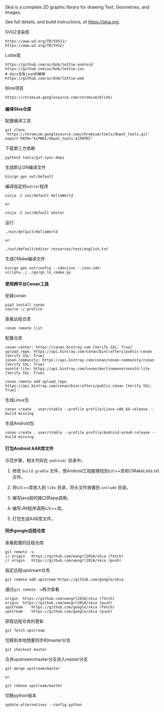 Skia is a complete 2D graphic library for drawing Text, Geometries, and Images.

See full details, and build instructions, at https://skia.org.

SVG2渲染库

```
https://www.w3.org/TR/SVG11/
https://www.w3.org/TR/SVG2/
```

Lottie库

```
https://github.com/airbnb/lottie-android
https://github.com/airbnb/lottie-ios
# docs含有json的解释
https://github.com/airbnb/lottie-web
```

Blink项目

```
https://chromium.googlesource.com/chromium/blink/
```

#### 编译Skia仓库

配置编译工具

```
git clone 'https://chromium.googlesource.com/chromium/tools/depot_tools.git'
export PATH="${PWD}/depot_tools:${PATH}"
```

下载第三方依赖

```
python2 tools/git-sync-deps
```

生成默认GN编译文件

```
bin/gn gen out/default
```

编译指定的`editor`程序

```
ninja -C out/default HelloWorld

or

ninja -C out/default editor
```

运行

```
./out/default/HelloWorld

or

./out/default/editor resources/text/english.txt
```

生成CMake编译文件

```
bin/gn gen out/config --ide=json --json-ide-script=../../gn/gn_to_cmake.py
```

#### 使用跨平台Conan工具

安装conan

```
pip3 install conan
source ~/.profile
```

查看远程仓库

```
conan remote list
```

配置仓库

```
conan-center: https://conan.bintray.com [Verify SSL: True]
upload_repo: https://api.bintray.com/conan/bincrafters/public-conan [Verify SSL: True]
conan-community: https://api.bintray.com/conan/conan-community/conan [Verify SSL: True]
nonstd-lite: https://api.bintray.com/conan/martinmoene/nonstd-lite [Verify SSL: True]
```

```
conan remote add upload_repo https://api.bintray.com/conan/bincrafters/public-conan [Verify SSL: True]
```

生成Linux包

```
conan create . user/stable --profile profile/Linux-x86_64-release --build missing
```

生成Android包

```
conan create . user/stable --profile profile/Android-armv8-release --build missing
```

#### 打包Android AAR库文件

示范步骤，相关代码在 `android/` 目录中。

1. 修改 `build.gradle` 文件，使Android工程能够找到c/c++库和CMakeLists.txt文件。

2. 将c/c++库放入到 `libs` 目录，将头文件放置到 `include` 目录。

3. 编写java层的接口供app调用。

4. 编写JNI程序调用c/c++库。

5. 打包生成AAR库文件。


#### 同步google远程仓库

查看配置的远程仓库

```
git remote -v
// origin	https://github.com/wangrl2016/skia (fetch)
// origin	https://github.com/wangrl2016/skia (push)
```

指定远程upstream仓库

```
git remote add upstream https://github.com/google/skia
```

通过`git remote -v`再次查看

```
origin	https://github.com/wangrl2016/skia (fetch)
origin	https://github.com/wangrl2016/skia (push)
upstream	https://github.com/google/skia (fetch)
upstream	https://github.com/google/skia (push)
```

获取远程仓库的更新

```
git fetch upstream
```

切换到本地想要同步的master分支

```
git checkout master
```

合并upstream/master分支进入master分支

```
git merge upstream/master

or

git rebase upstream/master
```

切换python版本

```
update-alternatives --config python
```